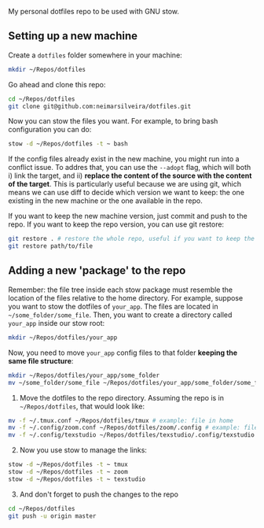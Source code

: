 My personal dotfiles repo to be used with GNU stow.

## Setting up a new machine

Create a `dotfiles` folder somewhere in your machine:
```bash
mkdir ~/Repos/dotfiles
```

Go ahead and clone this repo:
```bash
cd ~/Repos/dotfiles
git clone git@github.com:neimarsilveira/dotfiles.git
```

Now you can stow the files you want. For example, to bring bash configuration you can do:
```bash
stow -d ~/Repos/dotfiles -t ~ bash
```

If the config files already exist in the new machine, you might run into a conflict issue. To addres that, you can use
the `--adopt` flag, which will both i) link the target, and ii) **replace the content of the source with the content of the target**.
This is particularly useful because we are using git, which means we can use diff to decide which version we want to keep: the one 
existing in the new machine or the one available in the repo. 

If you want to keep the new machine version, just commit and push to the repo. If you want to keep the repo version, you can use
git restore:
```bash
git restore . # restore the whole repo, useful if you want to keep the repo version for all files at once.
git restore path/to/file
```

## Adding a new 'package' to the repo

Remember: the file tree inside each stow package must resemble the location of the files relative to the home directory.
For example, suppose you want to stow the dotfiles of `your_app`. The files are located in `~/some_folder/some_file`.
Then, you want to create a directory called `your_app` inside our stow root:
```bash
mkdir ~/Repos/dotfiles/your_app
```

Now, you need to move `your_app` config files to that folder **keeping the same file structure**:
```bash
mkdir ~/Repos/dotfiles/your_app/some_folder
mv ~/some_folder/some_file ~/Repos/dotfiles/your_app/some_folder/some_file
```

1. Move the dotfiles to the repo directory. Assuming the repo is in `~/Repos/dotfiles`, that would look like:
```bash
mv -f ~/.tmux.conf ~/Repos/dotfiles/tmux # example: file in home
mv -f ~/.config/zoom.conf ~/Repos/dotfiles/zoom/.config # example: file in ~/.config/
mv -f ~/.config/texstudio ~/Repos/dotfiles/texstudio/.config/texstudio # example: app folder in ~/.config/
```
2. Now you use stow to manage the links:
```bash
stow -d ~/Repos/dotfiles -t ~ tmux
stow -d ~/Repos/dotfiles -t ~ zoom
stow -d ~/Repos/dotfiles -t ~ texstudio
```
3. And don't forget to push the changes to the repo
```bash
cd ~/Repos/dotfiles
git push -u origin master
```
